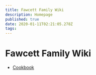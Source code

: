 ```yaml
---
title: Fawcett Family Wiki
description: Homepage
published: true
date: 2020-01-11T02:21:05.278Z
tags: 
---
```


# Fawcett Family Wiki
+ [Cookbook](Cookbook)